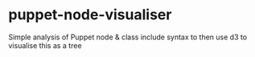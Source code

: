 puppet-node-visualiser
======================

Simple analysis of Puppet node &amp; class include syntax to then use d3 to visualise this as a tree 
